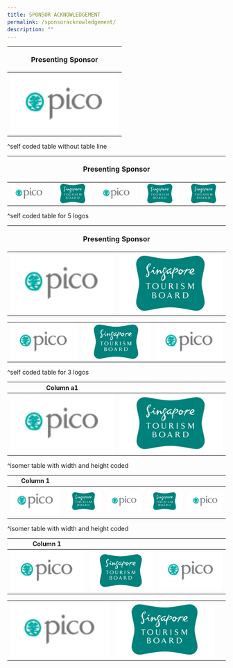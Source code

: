 ```yaml
---
title: SPONSOR ACKNOWLEDGEMENT
permalink: /sponsoracknowledgement/
description: ""
---
```

<table><style>width="250px",height="140px"</style>
<tbody><tr><th colspan="5"><p style="font-size: 16px; line-height: 20px">Presenting Sponsor</p></th>
</tr></tbody><tbody>
		<tr>
			<td colspan="1"><img style="width:250px;height:140px;" align="left" src="/images/Testing%20Sizes/pico%20250%20x%20140.png"></td>
		</tr>
	</tbody>
</table>
^self coded table without table line

<table><style>width="250px",height="140px"</style>
<thead><tr><th colspan="5"><p style="font-size: 16px; line-height: 20px"> Presenting Sponsor</p></th>
	</tr></thead>
	<tbody>
		<tr>
			<td colspan="1"><img style="width:250px;" align="left" src="/images/Testing%20Sizes/pico%20250%20x%20140.png"></td>
			<td colspan="1"><img style="width:250px;" align="left" src="/images/Testing%20Sizes/stb%20250%20x%20140%201.png"></td>
			<td colspan="1"><img style="width:250px;;" align="left" src="/images/Testing%20Sizes/pico%20250%20x%20140.png"></td>
			<td colspan="1"><img style="width:250px;" align="left" src="/images/Testing%20Sizes/stb%20250%20x%20140%201.png"></td>
	<td colspan="1"><img style="width:250px" align="left" src="/images/Testing%20Sizes/stb%20250%20x%20140%201.png"></td>
		</tr>
	</tbody>
</table>
^self coded table for 5 logos				
				
<table>
<thead><tr><th colspan="4"><p style="font-size: 16px; line-height: 20px"> Presenting Sponsor</p></th>
	</tr></thead>
	<tbody>
		<tr>
			<td colspan="1"><img style="width:250px;height:140px;" align="left" src="/images/Testing%20Sizes/pico%20250%20x%20140.png"></td>
			<td colspan="1"><img style="width:250px;height:140px;" align="left" src="/images/Testing%20Sizes/stb%20250%20x%20140%201.png"></td>
		</tr>
	</tbody></table>

<table>
<tbody>
		<tr>
			<td colspan="1"><img style="width:250px;" align="left" src="/images/Testing%20Sizes/pico%20250%20x%20140.png"></td>
			<td colspan="1"><img style="width:250px;" align="left" src="/images/Testing%20Sizes/stb%20250%20x%20140%201.png"></td>
			<td colspan="1"><img style="width:250px;;" align="left" src="/images/Testing%20Sizes/pico%20250%20x%20140.png"></td>
		</tr>
	</tbody>
</table>
^self coded table for 3 logos		

| Column a1| | 
| -------- | -------- | 
| <img style="width:250px;" src="/images/Testing%20Sizes/pico%20250%20x%20140.png"> |  <img style="width:250px;" src="/images/Testing%20Sizes/stb%20250%20x%20140%201.png">  |  

^isomer table with width and height coded

| Column 1 | | | | | 
| -------- | -------- | -------- | ---- | -- |
| <img style="width:250px;" src="/images/Testing%20Sizes/pico%20250%20x%20140.png"> |  <img style="width:250px;" src="/images/Testing%20Sizes/stb%20250%20x%20140%201.png">  |<img style="width:250px;" src="/images/Testing%20Sizes/pico%20250%20x%20140.png"> | <img style="width:250px;" src="/images/Testing%20Sizes/stb%20250%20x%20140%201.png">| <img style="width:250px;" src="/images/Testing%20Sizes/pico%20250%20x%20140.png">  |

^isomer table with width and height coded

| Column 1 | | | 
| -------- | -------- | -------- | 
| <img style="width:250px;" src="/images/Testing%20Sizes/pico%20250%20x%20140.png"> |  <img style="width:250px;" src="/images/Testing%20Sizes/stb%20250%20x%20140%201.png">  |<img style="width:250px;" src="/images/Testing%20Sizes/pico%20250%20x%20140.png"> | 

|  | | | 
| -------- | -------- | -------- | 
| <img style="width:250px;" src="/images/Testing%20Sizes/pico%20250%20x%20140.png"> |  <img style="width:250px;" src="/images/Testing%20Sizes/stb%20250%20x%20140%201.png">  | &nbsp; |